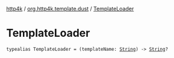 [http4k](../index.md) / [org.http4k.template.dust](index.md) / [TemplateLoader](./-template-loader.md)

# TemplateLoader

`typealias TemplateLoader = (templateName: `[`String`](https://kotlinlang.org/api/latest/jvm/stdlib/kotlin/-string/index.html)`) -> `[`String`](https://kotlinlang.org/api/latest/jvm/stdlib/kotlin/-string/index.html)`?`